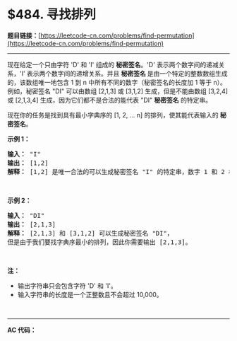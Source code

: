 # $484. 寻找排列

**题目链接：**[https://leetcode-cn.com/problems/find-permutation](https://leetcode-cn.com/problems/find-permutation)

---

<div class="content__1Y2H">
 <div class="notranslate">
  <p>现在给定一个只由字符 'D' 和 'I' 组成的 <strong>秘密签名</strong>。'D' 表示两个数字间的递减关系，'I' 表示两个数字间的递增关系。并且 <strong>秘密签名 </strong>是由一个特定的整数数组生成的，该数组唯一地包含 1 到 n 中所有不同的数字（秘密签名的长度加 1 等于 n）。例如，秘密签名 "DI" 可以由数组 [2,1,3] 或 [3,1,2] 生成，但是不能由数组 [3,2,4] 或&nbsp;[2,1,3,4] 生成，因为它们都不是合法的能代表&nbsp;"DI" <strong>秘密签名</strong> 的特定串。</p> 
  <p>现在你的任务是找到具有最小字典序的 [1, 2, ... n] 的排列，使其能代表输入的 <strong>秘密签名</strong>。</p> 
  <p><strong>示例 1：</strong></p> 
  <pre class="language-text"><strong>输入：</strong> "I"
<strong>输出：</strong> [1,2]
<strong>解释：</strong> [1,2] 是唯一合法的可以生成秘密签名 "I" 的特定串，数字 1 和 2 构成递增关系。
</pre> 
  <p>&nbsp;</p> 
  <p><strong>示例 2：</strong></p> 
  <pre class="language-text"><strong>输入：</strong> "DI"
<strong>输出：</strong> [2,1,3]
<strong>解释：</strong> [2,1,3] 和 [3,1,2] 可以生成秘密签名 "DI"，
但是由于我们要找字典序最小的排列，因此你需要输出 [2,1,3]。
</pre> 
  <p>&nbsp;</p> 
  <p><strong>注：</strong></p> 
  <ul> 
   <li>输出字符串只会包含字符 'D' 和 'I'。</li> 
   <li>输入字符串的长度是一个正整数且不会超过 10,000。</li> 
  </ul> 
  <p>&nbsp;</p> 
 </div>
</div>

---

**AC 代码：**

```java

```